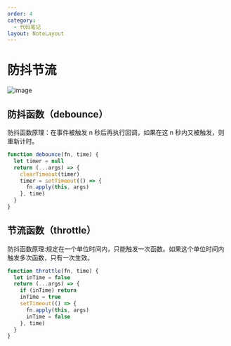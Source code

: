 ```yaml
---
order: 4
category:
  - 代码笔记
layout: NoteLayout
---
```


# 防抖节流

![image](https://image.liubing.me/2021/03/25/ec6edc3e84fa6.gif)

## 防抖函数（debounce）

防抖函数原理：在事件被触发 n 秒后再执行回调，如果在这 n 秒内又被触发，则重新计时。

```js
function debounce(fn, time) {
  let timer = null
  return (...args) => {
    clearTimeout(timer)
    timer = setTimeout(() => {
      fn.apply(this, args)
    }, time)
  }
}
```

## 节流函数（throttle）

防抖函数原理:规定在一个单位时间内，只能触发一次函数。如果这个单位时间内触发多次函数，只有一次生效。

```js
function throttle(fn, time) {
  let inTime = false
  return (...args) => {
    if (inTime) return
    inTime = true
    setTimeout(() => {
      fn.apply(this, args)
      inTime = false
    }, time)
  }
}
```
